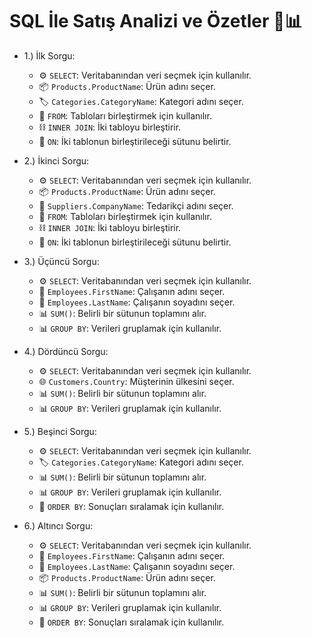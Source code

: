 # SQL İle Satış Analizi ve Özetler 💽📊

* 1.) İlk Sorgu:
   - ⚙️ `SELECT`: Veritabanından veri seçmek için kullanılır.
   - 📦 `Products.ProductName`: Ürün adını seçer.
   - 🏷️ `Categories.CategoryName`: Kategori adını seçer.
   - 🔄 `FROM`: Tabloları birleştirmek için kullanılır.
   - ⛓️ `INNER JOIN`: İki tabloyu birleştirir.
   - 🧩 `ON`: İki tablonun birleştirileceği sütunu belirtir.

* 2.) İkinci Sorgu:
   - ⚙️ `SELECT`: Veritabanından veri seçmek için kullanılır.
   - 📦 `Products.ProductName`: Ürün adını seçer.
   - 🏢 `Suppliers.CompanyName`: Tedarikçi adını seçer.
   - 🔄 `FROM`: Tabloları birleştirmek için kullanılır.
   - ⛓️ `INNER JOIN`: İki tabloyu birleştirir.
   - 🧩 `ON`: İki tablonun birleştirileceği sütunu belirtir.

* 3.) Üçüncü Sorgu:
   - ⚙️ `SELECT`: Veritabanından veri seçmek için kullanılır.
   - 👤 `Employees.FirstName`: Çalışanın adını seçer.
   - 👤 `Employees.LastName`: Çalışanın soyadını seçer.
   - 📊 `SUM()`: Belirli bir sütunun toplamını alır.
   - 📊 `GROUP BY`: Verileri gruplamak için kullanılır.

* 4.) Dördüncü Sorgu:
   - ⚙️ `SELECT`: Veritabanından veri seçmek için kullanılır.
   - 🌐 `Customers.Country`: Müşterinin ülkesini seçer.
   - 📊 `SUM()`: Belirli bir sütunun toplamını alır.
   - 📊 `GROUP BY`: Verileri gruplamak için kullanılır.

* 5.) Beşinci Sorgu:
   - ⚙️ `SELECT`: Veritabanından veri seçmek için kullanılır.
   - 🏷️ `Categories.CategoryName`: Kategori adını seçer.
   - 📊 `SUM()`: Belirli bir sütunun toplamını alır.
   - 📊 `GROUP BY`: Verileri gruplamak için kullanılır.
   - 🔢 `ORDER BY`: Sonuçları sıralamak için kullanılır.

* 6.) Altıncı Sorgu:
   - ⚙️ `SELECT`: Veritabanından veri seçmek için kullanılır.
   - 👤 `Employees.FirstName`: Çalışanın adını seçer.
   - 👤 `Employees.LastName`: Çalışanın soyadını seçer.
   - 📦 `Products.ProductName`: Ürün adını seçer.
   - 📊 `SUM()`: Belirli bir sütunun toplamını alır.
   - 📊 `GROUP BY`: Verileri gruplamak için kullanılır.
   - 🔢 `ORDER BY`: Sonuçları sıralamak için kullanılır.





